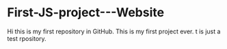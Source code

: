 # First-JS-project---Website
Hi this is my first repository in GitHub.
This is my first project ever. 
t is just a test rpository.
